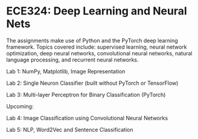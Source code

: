 # ECE324: Deep Learning and Neural Nets

The assignments make use of Python and the PyTorch deep learning framework. Topics covered include: supervised learning, neural network optimization, deep neural networks, convolutional neural networks, natural language processing, and recurrent neural networks.

Lab 1: NumPy, Matplotlib, Image Representation

Lab 2: Single Neuron Classifier (built without PyTorch or TensorFlow)

Lab 3: Multi-layer Perceptron for Binary Classification (PyTorch)

Upcoming:

Lab 4: Image Classification using Convolutional Neural Networks

Lab 5: NLP, Word2Vec and Sentence Classification
